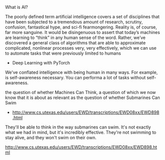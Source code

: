 What is AI?

The poorly defined term artificial intelligence covers a set of disciplines that have
been subjected to a tremendous amount of research, scrutiny, confusion, fantastical hype, and sci-fi fearmongering. Reality is, of course, far more sanguine. It would
be disingenuous to assert that today’s machines are learning to “think” in any
human sense of the word. Rather, we’ve discovered a general class of algorithms that are able to approximate complicated, nonlinear processes very, very effectively,
which we can use to automate tasks that were previously limited to humans

- Deep Learning with PyTorch



We've conflated intelligence with being human in many ways. For example, is self-awareness necessary. You can performa a lot of tasks without self-awareness.



the question of whether Machines Can Think, a question of which we now know that it is about as relevant as the question of whether Submarines Can Swim
- http://www.cs.utexas.edu/users/EWD/transcriptions/EWD08xx/EWD898.html

They'll be able to think in the way submarines can swim. It's not exactly what we had in mind, but it's incredibly effective. They're not swimming to stay alive, and they won't swim on their own.

http://www.cs.utexas.edu/users/EWD/transcriptions/EWD08xx/EWD898.html